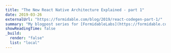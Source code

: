 ```yaml
---
title: "The New React Native Architecture Explained - part 1"
date: 2019-03-26
externalUrl: "https://formidable.com/blog/2019/react-codegen-part-1/"
summary: "My blogpost series for [FormidableLabs](https://formidable.com). This article got also translated in [Korean](https://medium.com/react-native-seoul/%EC%83%88%EB%A1%9C%EC%9A%B4-react-native-%EC%95%84%ED%82%A4%ED%85%8D%EC%B3%90-%EC%84%A4%EB%AA%85-a80a60ec04d7)."
showReadingTime: false
_build:
  render: "false"
  list: "local"
---
```


